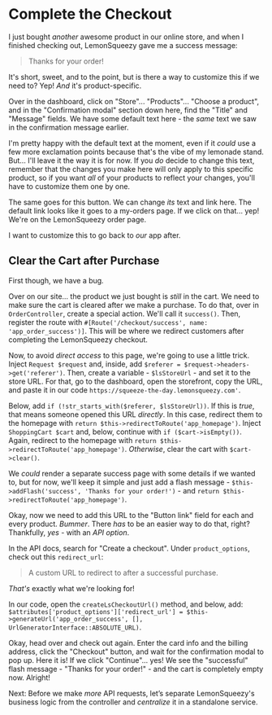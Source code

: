# Complete the Checkout

I just bought *another* awesome product in our online store, and when I finished
checking out, LemonSqueezy gave me a success message:

> Thanks for your order!

It's short, sweet, and to the point, but is there a way to customize this if we
need to? Yep! *And* it's product-specific.

Over in the dashboard, click on "Store"... "Products"... "Choose a product", and
in the "Confirmation modal" section down here, find the "Title" and "Message"
fields. We have some default text here - the *same* text we saw in the
confirmation message earlier.

I'm pretty happy with the default text at the moment, even if it *could* use a
few more exclamation points because that's the vibe of my lemonade stand. But...
I'll leave it the way it is for now.
If you *do* decide to change this text, remember that the changes
you make here will only apply to this specific product, so if you want *all* of
your products to reflect your changes, you'll have to customize them one by one.

The same goes for this button. We can change *its* text and link here. The
default link looks like it goes to a my-orders page. If we click on that... yep!
We're on the LemonSqueezy order page.

I want to customize this to go back to *our* app after.

## Clear the Cart after Purchase

First though, we have a bug.

Over on our site... the product we just bought is *still* in the cart. We
need to make sure the cart is cleared after we make a purchase. To do that, over
in `OrderController`, create a special action. We'll call it `success()`. Then,
register the route with
`#[Route('/checkout/success', name: 'app_order_success')]`. This will be where
we redirect customers after completing the LemonSqueezy checkout.

Now, to avoid *direct access* to this page, we're going to use a little trick.
Inject `Request $request` and, inside, add
`$referer = $request->headers->get('referer')`. Then, create a variable -
`$lsStoreUrl` - and set it to the store URL. For that, go to the dashboard, open
the storefront, copy the URL, and paste it in our code
`https://squeeze-the-day.lemonsqueezy.com'`.

Below, add `if (!str_starts_with($referer, $lsStoreUrl))`. If this is *true*,
that means someone opened this URL *directly*. In this case, redirect them to the homepage
with `return $this->redirectToRoute('app_homepage')`. Inject
`ShoppingCart $cart` and, below, continue with `if ($cart->isEmpty())`.
Again, redirect to the homepage with
`return $this->redirectToRoute('app_homepage')`. *Otherwise*, clear the cart
with `$cart->clear()`.

We *could* render a separate success page with some details if we wanted to, but
for now, we'll keep it simple and just add a flash message -
`$this->addFlash('success', 'Thanks for your order!')` - and
`return $this->redirectToRoute('app_homepage')`.

Okay, now we need to add this URL to the "Button link" field for each and every
product. *Bummer*. There *has* to be an easier way to do that, right?
Thankfully, *yes* - with an *API option*.

In the API docs, search for "Create a checkout". Under `product_options`, check
out this `redirect_url`:

> A custom URL to redirect to after a successful purchase.

*That's* exactly what we're looking for!

In our code, open the `createLsCheckoutUrl()` method, and below, add:
`$attributes['product_options']['redirect_url'] = $this->generateUrl('app_order_success', [], UrlGeneratorInterface::ABSOLUTE_URL)`.

Okay, head over and check out again. Enter the card info and the billing
address, click the "Checkout" button, and wait for the confirmation modal to pop
up. Here it is! If we click "Continue"... yes! We see the "successful" flash
message - "Thanks for your order!" - and the cart is completely empty now.
Alright!

Next: Before we make *more* API requests, let’s separate LemonSqueezy's business
logic from the controller and *centralize* it in a standalone service.
